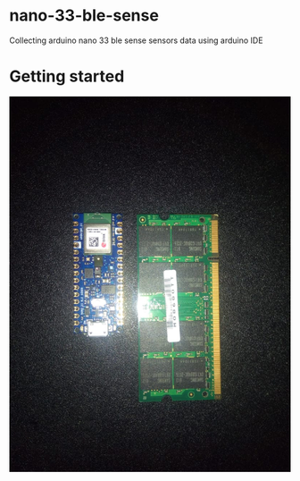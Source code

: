 # nano-33-ble-sense
Collecting arduino nano 33 ble sense sensors data using arduino IDE

# Getting started

![photo 1](images/nano-33-ble-sense.jpeg )
